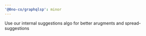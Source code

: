 ```yaml
---
'@0no-co/graphqlsp': minor
---
```


Use our internal suggestions algo for better arugments and spread-suggestions
